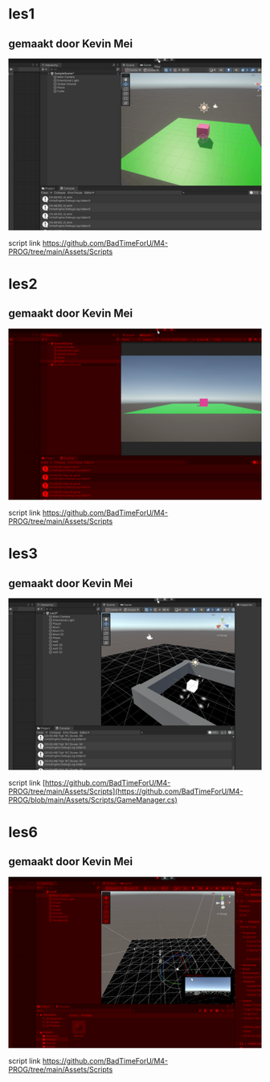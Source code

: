 # les1

## gemaakt door Kevin Mei

![voorbeeld gifje](image/les1.gif)

script link https://github.com/BadTimeForU/M4-PROG/tree/main/Assets/Scripts

# les2

## gemaakt door Kevin Mei

![voorbeeld gifje](image/les2.gif)

script link https://github.com/BadTimeForU/M4-PROG/tree/main/Assets/Scripts

# les3

## gemaakt door Kevin Mei

![voorbeeld gifje](image/les3.gif)

script link [https://github.com/BadTimeForU/M4-PROG/tree/main/Assets/Scripts](https://github.com/BadTimeForU/M4-PROG/blob/main/Assets/Scripts/GameManager.cs)

# les6

## gemaakt door Kevin Mei

![voorbeeld gifje](image/les6.gif)

script link https://github.com/BadTimeForU/M4-PROG/tree/main/Assets/Scripts

